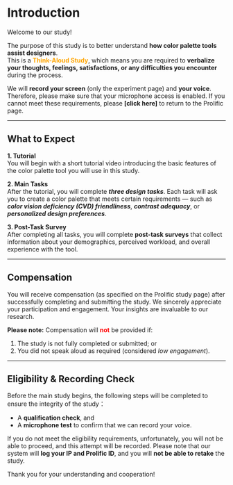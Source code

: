 # Introduction

Welcome to our study!

The purpose of this study is to better understand **how color palette tools assist designers**.  
This is a <b style="color:Orange;">Think-Aloud Study</b>, which means you are required to **verbalize your thoughts, feelings, satisfactions, or any difficulties you encounter** during the process.

We will **record your screen** (only the experiment page) and **your voice**. Therefore, please make sure that your microphone access is enabled. If you cannot meet these requirements, please **[click here]** to return to the Prolific page.  

---

## What to Expect

**1. Tutorial**  
   You will begin with a short tutorial video introducing the basic features of the color palette tool you will use in this study.

**2. Main Tasks**  
   After the tutorial, you will complete ***three design tasks***. Each task will ask you to create a color palette that meets certain requirements — such as ***color vision deficiency (CVD) friendliness***, ***contrast adequacy***, or ***personalized design preferences***.

**3. Post-Task Survey**  
   After completing all tasks, you will complete **post-task surveys**  that collect information about your demographics, perceived workload, and overall experience with the tool.

---

## Compensation

You will receive compensation (as specified on the Prolific study page) after successfully completing and submitting the study.
We sincerely appreciate your participation and engagement. Your insights are invaluable to our research.

**Please note:** Compensation will <b style="color:Red;">not</b> be provided if:  
1. The study is not fully completed or submitted; or  
2. You did not speak aloud as required (considered *low engagement*).  


---

## Eligibility & Recording Check

Before the main study begins, the following steps will be completed to ensure the integrity of the study：
- A **qualification check**, and  
- A **microphone test** to confirm that we can record your voice.

If you do not meet the eligibility requirements, unfortunately, you will not be able to proceed, and this attempt will be recorded.  Please note that our system will **log your IP and Prolific ID**, and you will **not be able to retake** the study.  

Thank you for your understanding and cooperation!


<br><br>

